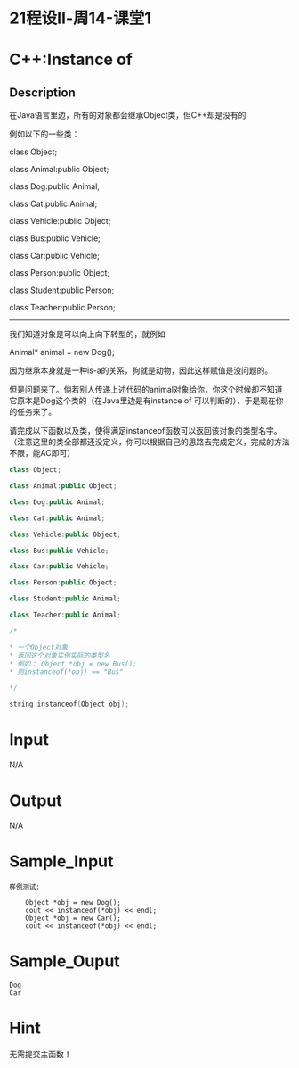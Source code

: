 # 21程设Ⅱ-周14-课堂1

# C++:Instance of

## Description

在Java语言里边，所有的对象都会继承Object类，但C++却是没有的

例如以下的一些类：

class Object;

class Animal:public Object;

class Dog:public Animal;

class Cat:public Animal;

class Vehicle:public Object;

class Bus:public Vehicle;

class Car:public Vehicle;

class Person:public Object;

class Student:public Person;

class Teacher:public Person;

---

我们知道对象是可以向上向下转型的，就例如

Animal* animal = new Dog();

因为继承本身就是一种is-a的关系，狗就是动物，因此这样赋值是没问题的。

但是问题来了。倘若别人传递上述代码的animal对象给你，你这个时候却不知道它原本是Dog这个类的（在Java里边是有instance of 可以判断的），于是现在你的任务来了。

请完成以下函数以及类，使得满足instanceof函数可以返回该对象的类型名字。（注意这里的类全部都还没定义，你可以根据自己的思路去完成定义，完成的方法不限，能AC即可）

```cpp
class Object;

class Animal:public Object;

class Dog:public Animal;

class Cat:public Animal;

class Vehicle:public Object;

class Bus:public Vehicle;

class Car:public Vehicle;

class Person:public Object;

class Student:public Animal;

class Teacher:public Animal;

/*

* 一个Object对象
* 返回这个对象实例实际的类型名
* 例如： Object *obj = new Bus();
* 则instanceof(*obj) == "Bus"

*/

string instanceof(Object obj);
```

# Input

N/A

# Output

N/A

# Sample_Input

```
样例测试:

	Object *obj = new Dog();
	cout << instanceof(*obj) << endl;
	Object *obj = new Car();
	cout << instanceof(*obj) << endl;
```

# Sample_Ouput

```
Dog
Car
```

# Hint

无需提交主函数！

